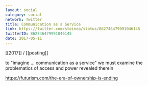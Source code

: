 ```yaml
---
layout: social
category: social
network: Twitter
title: Communication as a Service
link: https://twitter.com/steinea/status/862746479991046145
twitterID: 862746479991046145
date: 2017-05-11
---
```


[[2017]] / [[posting]]

to "imagine ... communication as a service" we must examine the problematics of access and power revealed therein

<https://futurism.com/the-era-of-ownership-is-ending>
